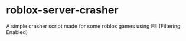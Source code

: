 # roblox-server-crasher
A simple crasher script made for some roblox games using FE (Filtering Enabled)

